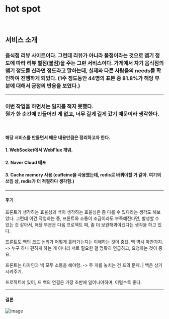 <h1>hot spot</h1> <br/>
<h2>서비스 소개 </h2> <h3>음식점 리뷰 사이트이다. 그런데 리뷰가 아니라 불점이라는 것으로 맵기 정도에 따라 리뷰 별점(불점)을 주는 그런 서비스이다.
가게에서 자기 음식점의 맵기 정도를 신라면 정도라고 말하는데, 실제와 다른 사람을의 needs를 확인하여 진행하게 되었다. 
(1주 정도동안 44명의 표본 중 81.8%가 해당 부분에 대해서 긍정의 반응을 보였다.)</h3>

---

<h3>이번 작업을 하면서는 일지를 적지 못했다. <br>뭔가 한 순간에 만들어진 게 없고, 너무 길게 길게 갔기 때문이라 생각한다.</h3>
<br>
<h4>해당 서비스를 만들면서 배운 내용만큼은 정리하고자 한다.</h4>

<h4>1. WebSocket에서 WebFlux 개념.</h4>
<h4>2. Naver Cloud 배포</h4>
<h4>3. Cache memory 사용 (caffeine을 사용했는데, redis로 바꿔야할 거 같아. 여기의 쓰임 상, redis가 더 적절하다 생각함.)</h4>

---
<h4>후기</h4>

<p>프론트가 생각하는 효율성과 백이 생각하는 효율성은 좀 다를 수 있다라는 생각도 해보았다. 그런데 이건 작업하는 중, 프론트와 소통이 조금이라도 부족해진다면, 발생할 수 있는 것 같아서, 해당 부분은 다음 프로젝트 때, 좀 더 보완해봐야겠다는 생각을 하고 있다.</p>
<p>프론트도 백의 코드 논리가 어떻게 흘러가는지는 이해하는 것이 중요. 백 역시 마찬가지. -> 누구 하나 편하게 하는 게 아니라 서로 필요한 걸 명확히 언급하고, 요청하는 것이 중요.</p>
<p>프론트는 디자인과 백 모두 소통을 해야함. -> 두 개를 놓치는 건 프의 문제. | 백은 상기시켜주기.</p>
<p>프로젝트에 있어, 프 백의 연결은 가장 초반에 일어나야하며, 이럴수록 좋다.</p>

---
<h4>결론</h4>

![image](https://github.com/7SH7/hotspot_local/assets/97334714/524a8faf-f9b8-4473-afe1-0f582c5ca456)
